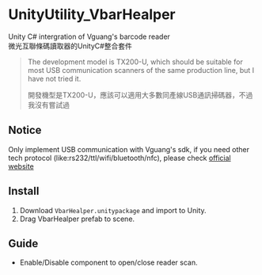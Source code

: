 # UnityUtility_VbarHealper
 Unity C# intergration of Vguang's barcode reader  
 微光互聯條碼讀取器的UnityC#整合套件

 > The development model is TX200-U, which should be suitable for most USB communication scanners of the same production line, but I have not tried it.
 > 
 > 開發機型是TX200-U，應該可以適用大多數同產線USB通訊掃碼器，不過我沒有嘗試過

## Notice
Only implement USB communication with Vguang's sdk, if you need other tech protocol (like:rs232/ttl/wifi/bluetooth/nfc), please check [official website](http://www.vguang.cn/)

## Install
1. Download `VbarHealper.unitypackage` and import to Unity.
2. Drag VbarHealper prefab to scene.

## Guide
- Enable/Disable component to open/close reader scan.